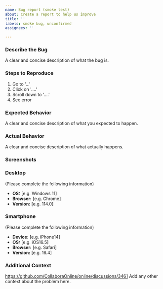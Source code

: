 ```yaml
---
name: Bug report (smoke test)
about: Create a report to help us improve
title: ''
labels: smoke bug, unconfirmed
assignees: ''

---
```


### Describe the Bug

A clear and concise description of what the bug is.

### Steps to Reproduce

1. Go to '...'
2. Click on '....'
3. Scroll down to '....'
4. See error

### Expected Behavior
A clear and concise description of what you expected to happen.

### Actual Behavior

A clear and concise description of what actually happens.

### Screenshots

### Desktop

(Please complete the following information)
 - **OS:** [e.g. Windows 11]
 - **Browser:** [e.g. Chrome]
 - **Version:** [e.g. 114.0]

### Smartphone

(Please complete the following information)
 - **Device:** [e.g. iPhone14]
 - **OS:** [e.g. iOS16.5]
 - **Browser:** [e.g. Safari]
 - **Version:** [e.g. 16.4]

### Additional Context

https://github.com/CollaboraOnline/online/discussions/3461
Add any other context about the problem here.
